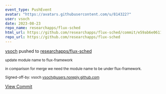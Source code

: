 ```yaml
---
event_type: PushEvent
avatar: "https://avatars.githubusercontent.com/u/814322?"
user: vsoch
date: 2023-08-23
repo_name: researchapps/flux-sched
html_url: https://github.com/researchapps/flux-sched/commit/e59ab6e0611883cb1b2f41501804bbe9a1f3ef62
repo_url: https://github.com/researchapps/flux-sched
---
```


<a href='https://github.com/vsoch' target='_blank'>vsoch</a> pushed to <a href='https://github.com/researchapps/flux-sched' target='_blank'>researchapps/flux-sched</a>

<small>update module name to flux-framework

in comparison for merge we need the module name to be
under flux-framework.

Signed-off-by: vsoch <vsoch@users.noreply.github.com></small>

<a href='https://github.com/researchapps/flux-sched/commit/e59ab6e0611883cb1b2f41501804bbe9a1f3ef62' target='_blank'>View Commit</a>